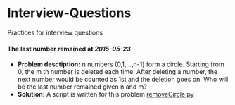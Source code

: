 Interview-Questions
============================
Practices for interview questions

#### The last number remained at _2015-05-23_
* **Problem desctiption:**
  n numbers (0,1,...,n-1) form a circle. Starting from 0, the m th number is deleted each time. After deleting a number,
  the next number would be counted as 1st and the deletion goes on. Who will be the last number remained given n and m?
* **Solution:**
  A script is written for this problem [removeCircle.py](https://github.com/xiaeryu/Interview-Questions/blob/master/removeCircle.py "script")
